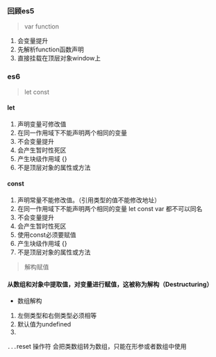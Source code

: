 ### 回顾es5

> var function
1. 会变量提升
2. 先解析function函数声明
3. 直接挂载在顶层对象window上


### es6

> let const 

#### let

1. 声明变量可修改值
2. 在同一作用域下不能声明两个相同的变量
3. 不会变量提升
4. 会产生暂时性死区
5. 产生块级作用域  {}
6. 不是顶层对象的属性或方法

#### const

1. 声明常量不能修改值。（引用类型的值不能修改地址）
2. 在同一作用域下不能声明两个相同的变量  let const var 都不可以同名
3. 不会变量提升
4. 会产生暂时性死区
5. 使用const必须要赋值
6. 产生块级作用域  {}
7. 不是顶层对象的属性或方法


> 解构赋值

#### 从数组和对象中提取值，对变量进行赋值，这被称为解构（Destructuring）

- 数组解构
1. 左侧类型和右侧类型必须相等
2. 默认值为undefined
3. 

`...`reset 操作符 会把类数组转为数组，只能在形参或者数组中使用

